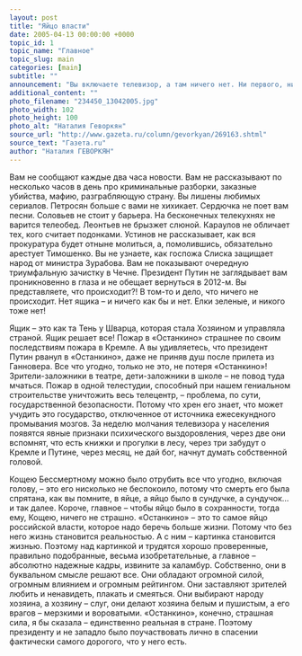 ```yaml
---
layout: post
title: "Яйцо власти"
date: 2005-04-13 00:00:00 +0000
topic_id: 1
topic_name: "Главное"
topic_slug: main
categories: [main]
subtitle: ""
announcement: "Вы включаете телевизор, а там ничего нет. Ни первого, ни второго, ни третьего, ни четвертого, ни «Муз-ТВ», ни Ren-TV. Темные экраны. Ничего и никого. Ящик ослеп и онемел. Миллионы людей безнадежно переключают кнопки – ничего. Нет, звезды не погасли, и солнце встало утром, как положено, работают телефон, плита и холодильник. Работает все, кроме телевизора. От Калининграда до Камчатки. Ни одного центрального канала."
additional_content: ""
photo_filename: "234450_13042005.jpg"
photo_width: 102
photo_height: 100
photo_alt: "Наталия Геворкян"
source_url: "http://www.gazeta.ru/column/gevorkyan/269163.shtml"
source_text: "Газета.ru"
author: "Наталия ГЕВОРКЯН"
---
```

Вам не сообщают каждые два часа новости. Вам не рассказывают по несколько часов в день про криминальные разборки, заказные убийства, мафию, разграбляющую страну. Вы лишены любимых сериалов. Петросян больше с вами не хихикает. Сердючка не поет вам песни. Соловьев не стоит у барьера. На бесконечных телекухнях не варится телеобед. Леонтьев не брызжет слюной. Караулов не обличает тех, кого считает подонками. Устинов не рассказывает, как вся прокуратура будет отныне молиться, а, помолившись, обязательно арестует Тимошенко. Вы не узнаете, как госпожа Слиска защищает народ от министра Зурабова. Вам не показывают очередную триумфальную зачистку в Чечне. Президент Путин не заглядывает вам проникновенно в глаза и не обещает вернуться в 2012-м. Вы представляете, что происходит?! В том-то и дело, что ничего не происходит. Нет ящика – и ничего как бы и нет. Елки зеленые, и никого тоже нет!

Ящик – это как та Тень у Шварца, которая стала Хозяином и управляла страной. Ящик решает все! Пожар в «Останкино» страшнее по своим последствиям пожара в Кремле. А вы удивляетесь, что президент Путин рванул в «Останкино», даже не приняв душ после прилета из Ганновера. Все что угодно, только не это, не потеря «Останкино»! Зрители-заложники в театре, дети-заложники в школе – не повод туда мчаться. Пожар в одной телестудии, способный при нашем гениальном строительстве уничтожить весь телецентр, – проблема, по сути, государственной безопасности. Потому что хрен его знает, что может учудить это государство, отключенное от источника ежесекундного промывания мозгов. За неделю молчания телевизора у населения появятся явные признаки психического выздоровления, через две они вспомнят, что есть книжки и прогулки в лесу, через три забудут о Кремле и Путине, через месяц, не дай бог, начнут думать собственной головой.

Кощею Бессмертному можно было отрубить все что угодно, включая голову, – это его нисколько не беспокоило, потому что смерть его была спрятана, как вы помните, в яйце, а яйцо было в сундучке, а сундучок… и так далее. Короче, главное – чтобы яйцо было в сохранности, тогда ему, Кощею, ничего не страшно. «Останкино» – это то самое яйцо российской власти, которое надо беречь больше жизни. Потому что без него жизнь становится реальностью. А с ним – картинка становится жизнью. Поэтому над картинкой и трудятся хорошо проверенные, правильно подобранные, весьма изобретательные, а главное – абсолютно надежные кадры, извините за каламбур. Собственно, они в буквальном смысле решают все. Они обладают огромной силой, огромным влиянием и огромным рейтингом. Они заставляют зрителей любить и ненавидеть, плакать и смеяться. Они выбирают народу хозяина, а хозяину – слуг, они делают хозяина белым и пушистым, а его врагов – мерзкими и вороватыми. «Останкино», конечно, страшная сила, я бы сказала – единственно реальная в стране. Поэтому президенту и не западло было поучаствовать лично в спасении фактически самого дорогого, что у него есть.
